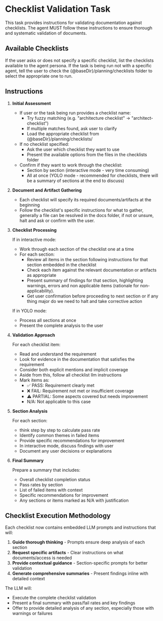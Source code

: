 # Checklist Validation Task

This task provides instructions for validating documentation against checklists. The agent MUST follow these instructions to ensure thorough and systematic validation of documents.

## Available Checklists

If the user asks or does not specify a specific checklist, list the checklists available to the agent persona. If the task is being run not with a specific agent, tell the user to check the {@baseDir}/planning/checklists folder to select the appropriate one to run.

## Instructions

1. **Initial Assessment**

   -  If user or the task being run provides a checklist name:
      -  Try fuzzy matching (e.g. "architecture checklist" -> "architect-checklist")
      -  If multiple matches found, ask user to clarify
      -  Load the appropriate checklist from {@baseDir}/planning/checklists/
   -  If no checklist specified:
      -  Ask the user which checklist they want to use
      -  Present the available options from the files in the checklists folder
   -  Confirm if they want to work through the checklist:
      -  Section by section (interactive mode - very time consuming)
      -  All at once (YOLO mode - recommended for checklists, there will be a summary of sections at the end to discuss)

2. **Document and Artifact Gathering**

   -  Each checklist will specify its required documents/artifacts at the beginning
   -  Follow the checklist's specific instructions for what to gather, generally a file can be resolved in the docs folder, if not or unsure, halt and ask or confirm with the user.

3. **Checklist Processing**

   If in interactive mode:

   -  Work through each section of the checklist one at a time
   -  For each section:
      -  Review all items in the section following instructions for that section embedded in the checklist
      -  Check each item against the relevant documentation or artifacts as appropriate
      -  Present summary of findings for that section, highlighting warnings, errors and non applicable items (rationale for non-applicability).
      -  Get user confirmation before proceeding to next section or if any thing major do we need to halt and take corrective action

   If in YOLO mode:

   -  Process all sections at once
   -  Present the complete analysis to the user

4. **Validation Approach**

   For each checklist item:

   -  Read and understand the requirement
   -  Look for evidence in the documentation that satisfies the requirement
   -  Consider both explicit mentions and implicit coverage
   -  Aside from this, follow all checklist llm instructions
   -  Mark items as:
      -  ✅ PASS: Requirement clearly met
      -  ❌ FAIL: Requirement not met or insufficient coverage
      -  ⚠️ PARTIAL: Some aspects covered but needs improvement
      -  N/A: Not applicable to this case

5. **Section Analysis**

   For each section:

   -  think step by step to calculate pass rate
   -  Identify common themes in failed items
   -  Provide specific recommendations for improvement
   -  In interactive mode, discuss findings with user
   -  Document any user decisions or explanations

6. **Final Summary**

   Prepare a summary that includes:

   -  Overall checklist completion status
   -  Pass rates by section
   -  List of failed items with context
   -  Specific recommendations for improvement
   -  Any sections or items marked as N/A with justification

## Checklist Execution Methodology

Each checklist now contains embedded LLM prompts and instructions that will:

1. **Guide thorough thinking** - Prompts ensure deep analysis of each section
2. **Request specific artifacts** - Clear instructions on what documents/access is needed
3. **Provide contextual guidance** - Section-specific prompts for better validation
4. **Generate comprehensive summaries** - Present findings inline with detailed context

The LLM will:

-  Execute the complete checklist validation
-  Present a final summary with pass/fail rates and key findings
-  Offer to provide detailed analysis of any section, especially those with warnings or failures
